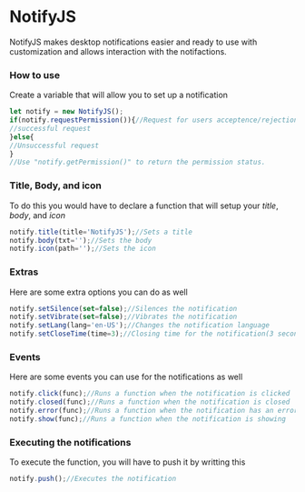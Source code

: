 # NotifyJS
NotifyJS makes desktop notifications easier and ready to use with customization and allows interaction with the notifactions.

### How to use
Create a variable that will allow you to set up a notification
```js
let notify = new NotifyJS();
if(notify.requestPermission()){//Request for users acceptence/rejection
//successful request
}else{
//Unsuccessful request
}
//Use "notify.getPermission()" to return the permission status.
```

### Title, Body, and icon
To do this you would have to declare a function that will setup your _title_, _body_, and _icon_
```js
notify.title(title='NotifyJS');//Sets a title
notify.body(txt='');//Sets the body
notify.icon(path='');//Sets the icon
```

### Extras
Here are some extra options you can do as well
```js
notify.setSilence(set=false);//Silences the notification
notify.setVibrate(set=false);//Vibrates the notification
notify.setLang(lang='en-US');//Changes the notification language
notify.setCloseTime(time=3);//Closing time for the notification(3 seconds)
```

### Events
Here are some events you can use for the notifications as well
```js
notify.click(func);//Runs a function when the notification is clicked
notify.closed(func);//Runs a function when the notification is closed
notify.error(func);//Runs a function when the notification has an error
notify.show(func);//Runs a function when the notification is showing
```

### Executing the notifications
To execute the function, you will have to push it by writting this
```js
notify.push();//Executes the notification
```

